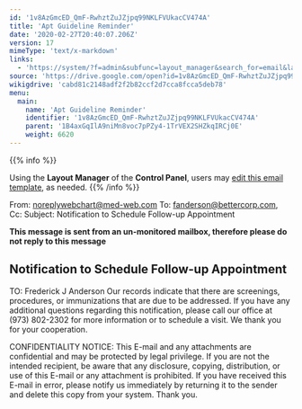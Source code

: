 ```yaml
---
id: '1v8AzGmcED_QmF-RwhztZuJZjpq99NKLFVUkacCV474A'
title: 'Apt Guideline Reminder'
date: '2020-02-27T20:40:07.206Z'
version: 17
mimeType: 'text/x-markdown'
links:
  - 'https://system/?f=admin&subfunc=layout_manager&search_for=email&layout_search=Go&lv_layout_manager_limit=0&opp=edit&doc_type=WCGUIDE&old_module=Email&old_name=Apt+Guideline+Reminder&active=0'
source: 'https://drive.google.com/open?id=1v8AzGmcED_QmF-RwhztZuJZjpq99NKLFVUkacCV474A'
wikigdrive: 'cabd81c2148adf2f2b82ccf2d7cca8fcca5deb78'
menu:
  main:
    name: 'Apt Guideline Reminder'
    identifier: '1v8AzGmcED_QmF-RwhztZuJZjpq99NKLFVUkacCV474A'
    parent: '1B4axGqIlA9niMn8voc7pPZy4-1TrVEX2SHZkqIRCj0E'
    weight: 6620
---
```





{{% info %}}

Using the **Layout Manager** of the **Control Panel**, users may [edit this email template](https://system/?f=admin&subfunc=layout_manager&search_for=email&layout_search=Go&lv_layout_manager_limit=0&opp=edit&doc_type=WCGUIDE&old_module=Email&old_name=Apt+Guideline+Reminder&active=0), as needed.
{{% /info %}}



From: noreplywebchart@med-web.com
To: fanderson@bettercorp.com,
Cc:
Subject: Notification to Schedule Follow-up Appointment

****This message is sent from an un-monitored mailbox, therefore please do not reply to this message****
  
## **Notification to Schedule Follow-up Appointment**  


TO: Frederick J Anderson
Our records indicate that there are screenings, procedures, or immunizations that are due to be addressed.
If you have any additional questions regarding this notification, please call our office at (973) 802-2302 for more information or to schedule a visit.
We thank you for your cooperation.


CONFIDENTIALITY NOTICE: This E-mail and any attachments are confidential and may be protected by legal privilege. If you are not the intended recipient, be aware that any disclosure, copying, distribution, or use of this E-mail or any attachment is prohibited. If you have received this E-mail in error, please notify us immediately by returning it to the sender and delete this copy from your system. Thank you.

